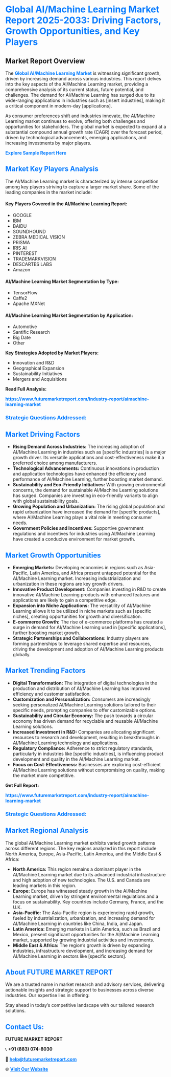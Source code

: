 <h1 style="color: #007BFF;">Global AI/Machine Learning Market Report 2025-2033: Driving Factors, Growth Opportunities, and Key Players</h1>

<section id="overview">
<h2>Market Report Overview</h2>
<p>The <a href="https://www.futuremarketreport.com/industry-report/aimachine-learning-market" style="color: #007BFF; text-decoration: none;"><strong>Global AI/Machine Learning Market</strong></a> is witnessing significant growth, driven by increasing demand across various industries. This report delves into the key aspects of the AI/Machine Learning market, providing a comprehensive analysis of its current status, future potential, and challenges. The demand for AI/Machine Learning has surged due to its wide-ranging applications in industries such as [insert industries], making it a critical component in modern-day [applications].</p>
<p>As consumer preferences shift and industries innovate, the AI/Machine Learning market continues to evolve, offering both challenges and opportunities for stakeholders. The global market is expected to expand at a substantial compound annual growth rate (CAGR) over the forecast period, driven by technological advancements, emerging applications, and increasing investments by major players.</p>
</section>

<section id="overview">
<p><a href="https://www.futuremarketreport.com/request-sample/reportId=103285" style="color: #007BFF; text-decoration: none;"><strong>Explore Sample Report Here</strong></a></p>
</section>

<section id="key-players">
<h2 style="color: #007BFF;">Market Key Players Analysis</h2>
<p>The AI/Machine Learning market is characterized by intense competition among key players striving to capture a larger market share. Some of the leading companies in the market include:</p>
<h4>Key Players Covered in the AI/Machine Learning Report:</h4>
<ul><li>GOOGLE</li><li>IBM</li><li>BAIDU</li><li>SOUNDHOUND</li><li>ZEBRA MEDICAL VISION</li><li>PRISMA</li><li>IRIS AI</li><li>PINTEREST</li><li>TRADEMARKVISION</li><li>DESCARTES LABS</li><li>Amazon</li></ul>
<h4>AI/Machine Learning Market Segmentation by Type:</h4>
<ul><li>TensorFlow</li><li>Caffe2</li><li>Apache MXNet</li></ul>

<h4>AI/Machine Learning Market Segmentation by Application:</h4>
<ul><li>Automotive</li><li>Santific Research</li><li>Big Date</li><li>Other</li></ul>
<p><strong>Key Strategies Adopted by Market Players:</strong></p>
<ul>
<li>Innovation and R&D</li>
<li>Geographical Expansion</li>
<li>Sustainability Initiatives</li>
<li>Mergers and Acquisitions</li>
</ul>
</section>

<section>
<p><strong>Read Full Analysis: </strong></p><a href="https://www.futuremarketreport.com/industry-report/aimachine-learning-market" style="color: #007BFF; text-decoration: none;"><strong>https://www.futuremarketreport.com/industry-report/aimachine-learning-market</strong></a>
<h3 style="color: #007BFF;">Strategic Questions Addressed:</h3>
</section>

<section id="driving-factors">
<h2 style="color: #007BFF;">Market Driving Factors</h2>
<ul>
<li><strong>Rising Demand Across Industries:</strong> The increasing adoption of AI/Machine Learning in industries such as [specific industries] is a major growth driver. Its versatile applications and cost-effectiveness make it a preferred choice among manufacturers.</li>
<li><strong>Technological Advancements:</strong> Continuous innovations in production and application technologies have enhanced the efficiency and performance of AI/Machine Learning, further boosting market demand.</li>
<li><strong>Sustainability and Eco-Friendly Initiatives:</strong> With growing environmental concerns, the demand for sustainable AI/Machine Learning solutions has surged. Companies are investing in eco-friendly variants to align with global sustainability goals.</li>
<li><strong>Growing Population and Urbanization:</strong> The rising global population and rapid urbanization have increased the demand for [specific products], where AI/Machine Learning plays a vital role in meeting consumer needs.</li>
<li><strong>Government Policies and Incentives:</strong> Supportive government regulations and incentives for industries using AI/Machine Learning have created a conducive environment for market growth.</li>
</ul>
</section>

<section id="growth-opportunities">
<h2 style="color: #007BFF;">Market Growth Opportunities</h2>
<ul>
<li><strong>Emerging Markets:</strong> Developing economies in regions such as Asia-Pacific, Latin America, and Africa present untapped potential for the AI/Machine Learning market. Increasing industrialization and urbanization in these regions are key growth drivers.</li>
<li><strong>Innovative Product Development:</strong> Companies investing in R&D to create innovative AI/Machine Learning products with enhanced features and applications are likely to gain a competitive edge.</li>
<li><strong>Expansion into Niche Applications:</strong> The versatility of AI/Machine Learning allows it to be utilized in niche markets such as [specific niches], creating opportunities for growth and diversification.</li>
<li><strong>E-commerce Growth:</strong> The rise of e-commerce platforms has created a surge in demand for AI/Machine Learning used in [specific applications], further boosting market growth.</li>
<li><strong>Strategic Partnerships and Collaborations:</strong> Industry players are forming partnerships to leverage shared expertise and resources, driving the development and adoption of AI/Machine Learning products globally.</li>
</ul>
</section>

<section id="trending-factors">
<h2 style="color: #007BFF;">Market Trending Factors</h2>
<ul>
<li><strong>Digital Transformation:</strong> The integration of digital technologies in the production and distribution of AI/Machine Learning has improved efficiency and customer satisfaction.</li>
<li><strong>Customization and Personalization:</strong> Consumers are increasingly seeking personalized AI/Machine Learning solutions tailored to their specific needs, prompting companies to offer customizable options.</li>
<li><strong>Sustainability and Circular Economy:</strong> The push towards a circular economy has driven demand for recyclable and reusable AI/Machine Learning solutions.</li>
<li><strong>Increased Investment in R&D:</strong> Companies are allocating significant resources to research and development, resulting in breakthroughs in AI/Machine Learning technology and applications.</li>
<li><strong>Regulatory Compliance:</strong> Adherence to strict regulatory standards, particularly in industries like [specific industries], is influencing product development and quality in the AI/Machine Learning market.</li>
<li><strong>Focus on Cost-Effectiveness:</strong> Businesses are exploring cost-efficient AI/Machine Learning solutions without compromising on quality, making the market more competitive.</li>
</ul>
</section>

<section>
<p><strong>Get Full Report: </strong></p><a href="https://www.futuremarketreport.com/industry-report/aimachine-learning-market" style="color: #007BFF; text-decoration: none;"><strong>https://www.futuremarketreport.com/industry-report/aimachine-learning-market</strong></a>
<h3 style="color: #007BFF;">Strategic Questions Addressed:</h3>
</section>


<section id="regional-analysis">
<h2 style="color: #007BFF;">Market Regional Analysis</h2>
<p>The global AI/Machine Learning market exhibits varied growth patterns across different regions. The key regions analyzed in this report include North America, Europe, Asia-Pacific, Latin America, and the Middle East & Africa:</p>
<ul>
<li><strong>North America:</strong> This region remains a dominant player in the AI/Machine Learning market due to its advanced industrial infrastructure and high adoption of new technologies. The U.S. and Canada are leading markets in this region.</li>
<li><strong>Europe:</strong> Europe has witnessed steady growth in the AI/Machine Learning market, driven by stringent environmental regulations and a focus on sustainability. Key countries include Germany, France, and the U.K.</li>
<li><strong>Asia-Pacific:</strong> The Asia-Pacific region is experiencing rapid growth, fueled by industrialization, urbanization, and increasing demand for AI/Machine Learning in countries like China, India, and Japan.</li>
<li><strong>Latin America:</strong> Emerging markets in Latin America, such as Brazil and Mexico, present significant opportunities for the AI/Machine Learning market, supported by growing industrial activities and investments.</li>
<li><strong>Middle East & Africa:</strong> The region’s growth is driven by expanding industries, infrastructure development, and increasing demand for AI/Machine Learning in sectors like [specific sectors].</li>
</ul>
</section>

<footer>
<h2 style="color: #007BFF;">About FUTURE MARKET REPORT</h2>
<p>We are a trusted name in market research and advisory services, delivering actionable insights and strategic support to businesses across diverse industries. Our expertise lies in offering:</p>

<p>Stay ahead in today’s competitive landscape with our tailored research solutions.</p>

<h2 style="color: #007BFF;">Contact Us:</h2>
<p><strong>FUTURE MARKET REPORT</strong></p>
<p>📞 <strong>+91 (883) 074-8030</strong></p>
<p>📧 <strong><a href="mailto:help@futuremarketreport.com" style="color: #007BFF;">help@futuremarketreport.com</a></strong></p>
<p>🌐 <strong><a href="https://www.futuremarketreport.com/" style="color: #007BFF;">Visit Our Website</a></strong></p>
</footer>